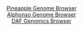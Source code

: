 <div id="Pineapple_Genome_Browser" align="center">
  <a href="https://igv.org/app/?sessionURL=blob:zZJdb9owGIX_i6VWmxQSJyaBREIThX4wukKhlK5VFZnECR6OndkmaYr47_PQpt30olxsmuQL._XHe87xswMVkYoKDiLg2a5vuy6wgFqLeo6LkpEbXBAFogwzRSwgSUYk4QkB0Q5kWGm8mF2bm2utSxU5DtVlq8A8F7ZCNi7wq.C4VnYiCmcgGMMrIbEWUjlnElfCoXnVqskKl6VteiPbd1KssYNZuRZcCackPI9r8178uxTnhIuCxMWWaXoQEBs9RmNqZ_hTfznvJwlRakyaUdrrj0f9e3S.eLwMBo.LydVyESxP5zTnWG8l6Z14Z9M7vjyfzURTwEt_Sr_U1011xpphLk7Q8PT8paSSqJ7bcbvI973AM9FQnpKX_8m1GfRI5y6jnycbOfavkHhMmZxm_u28O8eD.82bvhHYW4CJZGtIAMladiIXWggGltlr_Zy6XQvC0KQjBQXR07MFtMTJxhx_2gHdlIYXoMj37QEdCwiZEgmiVghhxw1Dz2932jAM3b21A1vJ_l60F4tZ2IFe3_OCOKNMG5jTWPFS2Zhzu0oyO389mqILVodDDA1OupxORld3k7D79dttl4zI4G2OkMnAtD98oTH7HlX_hLz3CLH16ljcZCMeboJXhmgdzNtZezM2WQ1HQ_RAvOTNgNrG7nHhZEIWWJvzpmKWv5irsKSYa1OoqKIryqhuliZHUYPI9ZBBFySCCcMikPnqA7Sg5frw4x9E0f55_wM-">Pineapple Genome Browser</a>
</div>
<div id="Alphonso_Genome_Browser" align="center">
  <a href="https://igv.org/app/?sessionURL=blob:zZNdT9swFIb_iyXQJqX5JAmJhKZQWihQxhqyakUoOk2cxMyxg.1.UfW_z6BNu2ESvdg0KRfO0XH8nsdPtmiJhSScoRi5puObjoMMJBu.SqHtKL6BFksUV0AlNpDAFRaYFRjFW1SBVJBNrvXORqlOxpZFVNdrgdXclJ4JLTxzBitpFry1.pxSmHMBigtpnQpYcovUy94Kz6HrTH22Z_pWCQosoF3DmeRWh1mdr_T38l.lvMaMtzhvF1SR1wC5zqMzlmYFn5JpmhQFlvIKb0blSXI1Sr56g2x2HvRn2eeLaRZMD1NSM1ALgU.S4SYIx_UpTweD.sA97U9o4oRw04jH4.zAOzscrDsisDxxQufY833XDzQawkq8_p.m1g_Zc_JnVYTeKL0Yy7Pi4laPDsO.7lqf3132B29OHqKdgSgvFtoFVDQijB3b8OzA8N2g97J0jg3bjjQfwQmK7x8MpAQU33X7_RapTaeNQRI_LV7lMRAXJRYo7kW2HTpR5PpH4ZEdRc7O2KKFoH8P7jCbRKHtJq4b5BWhSutc5pJ10gTGzGVRmfXznjRD78w9ukxTV4P8NglmXTssN6SZPp1_mSV_oGkgffjrFepR35Ppn5j3niCmmu.r291tFTSq0nii9fhqNZnPPDaajtvHzKdv_2gvgPaDU3HRgtL9uqJffxq3BEGAKV1YEknmhBK1mWqOfIVix_W0uKjglGsTkajnH2zDNhzf_vhbUG_3sPsB">Alphonso Genome Browser</a>
</div>


<div id="DAF_Genomics_Browser" align="center">
  <a href="https://igv.org/app/?sessionURL=blob:tZFra9swFIb_i6D95Jt8iWtDGF6bbKG7dMm8lJQSzuzjWKsteZI8pw357xNex2CjjEEHkpA4l_fVeQ7kG0rFBCcp8R0aOZQSi6haDCtouwbfQYuKpBU0Ci0isUKJvECSHkgFSkO.fGMqa607lbpuCZW9Qy5aVihHBQ50thK9rtGk2r4DLTwIDoNyCtGaZA0uNF0tuBIuFAUqZXtuh3y3HcAcP2PbsSVu277RbFTdGhPGWOlUYNwyXuL.L0b.g7JZ7EW2XmVj_SXeL8ppdrnIPgWzfPNqcr7J379e55P16YrtOOhe4nRxVed3H5LNlb5eFxc17_XDsv944s_rHRMnwcXpbN8xiWpKY3oWRBENPHK0SCOK3kAgRS1pSkMr9s8sPwztx2sQTcwUpGAkvbm1iJZQ3Jn0mwPR951BRRR.7UdqFhGyRElSO_G8mCaJH4Vx6CUJPVoH0svmmVnO82USe37m.xPnM7RGv2LNOEAj9GfwuUD.1tnsfwUlGuzmy9n1EG3yeHibB9mX_cvzwFMb7wlMFnnyW5WQLWgT.vF8hAKNUWuR619UguPt8Ts-">DAF Genomics Browser</a>
</div>
